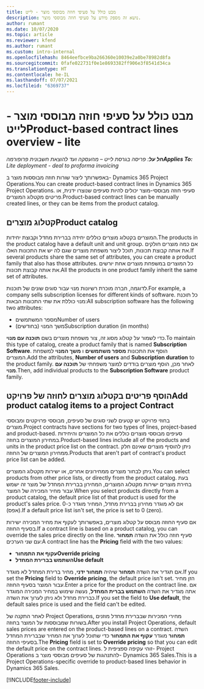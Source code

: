 ```yaml
---
title: מבט כולל על סעיפי חוזה מבוססי מוצר - לייט
description: נושא זה מספק מידע על סעיפי חוזה מבוססי מוצר.
author: rumant
ms.date: 10/07/2020
ms.topic: article
ms.reviewer: kfend
ms.author: rumant
ms.custom: intro-internal
ms.openlocfilehash: 8464eefbce9ba266360e10039e2a0be78982d8fa
ms.sourcegitcommit: 0fafe022731f0e1e8693382ff906e3f8541d34ca
ms.translationtype: HT
ms.contentlocale: he-IL
ms.lasthandoff: 07/07/2021
ms.locfileid: "6369737"
---
```

# <a name="product-based-contract-lines-overview---lite"></a><span data-ttu-id="510c6-103">מבט כולל על סעיפי חוזה מבוססי מוצר - לייט</span><span class="sxs-lookup"><span data-stu-id="510c6-103">Product-based contract lines overview - lite</span></span>

<span data-ttu-id="510c6-104">_**חל על**: פריסה בגרסת לייט – מהעסקה ועד להוצאת חשבונית פרופורמה_</span><span class="sxs-lookup"><span data-stu-id="510c6-104">_**Applies To:** Lite deployment - deal to proforma invoicing_</span></span>

<span data-ttu-id="510c6-105">באפשרותך ליצור שורות חוזה מבוססות מוצר ב- Dynamics 365 Project Operations.</span><span class="sxs-lookup"><span data-stu-id="510c6-105">You can create product-based contract lines in Dynamics 365 Project Operations.</span></span> <span data-ttu-id="510c6-106">סעיפי חוזה מבוססי-מוצר יכולים להיות סעיפים שנוצרו ידנית, או פריטים מקטלוג המוצרים.</span><span class="sxs-lookup"><span data-stu-id="510c6-106">Product-based contract lines can be manually created lines, or they can be items from the product catalog.</span></span>

## <a name="product-catalog"></a><span data-ttu-id="510c6-107">קטלוג מוצרים</span><span class="sxs-lookup"><span data-stu-id="510c6-107">Product catalog</span></span>

<span data-ttu-id="510c6-108">המוצרים בקטלוג מוצרים כוללים יחידה בברירת מחדל וקבוצת יחידות.</span><span class="sxs-lookup"><span data-stu-id="510c6-108">The products in the product catalog have a default unit and unit group.</span></span> <span data-ttu-id="510c6-109">אם כמה מוצרים חולקים את אותה קבוצת תכונות, תוכל ליצור משפחת מוצרים שגם לה יש את התכונות האלו.</span><span class="sxs-lookup"><span data-stu-id="510c6-109">If several products share the same set of attributes, you can create a product family that also has those attributes.</span></span> <span data-ttu-id="510c6-110">כל המוצרים במשפחת מוצרים אחת יורשים את אותה קבוצת תכונות.</span><span class="sxs-lookup"><span data-stu-id="510c6-110">All the products in one product family inherit the same set of attributes.</span></span>

<span data-ttu-id="510c6-111">לדוגמה, חברה מוכרת רשיונות מנוי עבור סוגים שונים של תוכנות.</span><span class="sxs-lookup"><span data-stu-id="510c6-111">For example, a company sells subscription licenses for different kinds of software.</span></span> <span data-ttu-id="510c6-112">כל תוכנת מנוי כוללת את שתי התכונות הבאות:</span><span class="sxs-lookup"><span data-stu-id="510c6-112">All subscription software has the following two attributes:</span></span>

- <span data-ttu-id="510c6-113">מספר המשתמשים</span><span class="sxs-lookup"><span data-stu-id="510c6-113">Number of users</span></span>
- <span data-ttu-id="510c6-114">משך המנוי (בחודשים)</span><span class="sxs-lookup"><span data-stu-id="510c6-114">Subscription duration (in months)</span></span>

<span data-ttu-id="510c6-115">כדי לשמור על קטלוג מסוג זה, צור משפחת מוצרים בשם **תוכנה עם מנוי**.</span><span class="sxs-lookup"><span data-stu-id="510c6-115">To maintain this type of catalog, create a product family that is named **Subscription Software**.</span></span> <span data-ttu-id="510c6-116">הוסף את התכונות **מספר משתמשים** ו **משך המנוי** למשפחת המוצרים.</span><span class="sxs-lookup"><span data-stu-id="510c6-116">Add the attributes, **Number of users** and **Subscription duration** to the product family.</span></span> <span data-ttu-id="510c6-117">לאחר מכן, הוסף מוצרים בודדים למוצר משפחתי של **תוכנה עם מנוי**.</span><span class="sxs-lookup"><span data-stu-id="510c6-117">Then, add individual products to the **Subscription Software** product family.</span></span>

## <a name="add-product-catalog-items-to-a-project-contract"></a><span data-ttu-id="510c6-118">הוסף פריטים בקטלוג מוצרים לחוזה של פרויקט</span><span class="sxs-lookup"><span data-stu-id="510c6-118">Add product catalog items to a project Contract</span></span>

<span data-ttu-id="510c6-119">בחוזי פרויקט יש קטעים לשני סוגים של סעיפים, מבוססי פרויקטים ומבוססי מוצרים.</span><span class="sxs-lookup"><span data-stu-id="510c6-119">Project contracts have sections for two types of lines, project-based and product-based.</span></span> <span data-ttu-id="510c6-120">סעיפים מבוססי מוצרים כוללים את כל המוצרים והיחידות במחירון המוצרים בחוזה.</span><span class="sxs-lookup"><span data-stu-id="510c6-120">Product-based lines include all of the products and units in the product price list on the contract.</span></span> <span data-ttu-id="510c6-121">ניתן להוסיף מוצרים שאינם חלק ממחירון המוצרים של החוזה.</span><span class="sxs-lookup"><span data-stu-id="510c6-121">Products that aren't part of contract's product price list can be added.</span></span>

<span data-ttu-id="510c6-122">ניתן לבחור מוצרים ממחירונים אחרים, או ישירות מקטלוג המוצרים.</span><span class="sxs-lookup"><span data-stu-id="510c6-122">You can select products from other price lists, or directly from the product catalog.</span></span> <span data-ttu-id="510c6-123">בעת בחירת מוצרים ישירות מקטלוג המוצרים, המחירון בברירת המחדל של מוצר זה ישמש עבור מחיר המכירה של המוצר.</span><span class="sxs-lookup"><span data-stu-id="510c6-123">When you select products directly from a product catalog, the default price list of that product is used for the product's sales price.</span></span> <span data-ttu-id="510c6-124">אם לא מוגדר מחירון בברירת מחדל, המחיר מוגדר כ-0 (אפס).</span><span class="sxs-lookup"><span data-stu-id="510c6-124">If a default price list isn't set, the price is set to 0 (zero).</span></span>

<span data-ttu-id="510c6-125">אם סעיף החוזה מבוסס על קטלוג מוצרים, באפשרותך לעקוף את מחיר המכירה ישירות בסעיף החוזה.</span><span class="sxs-lookup"><span data-stu-id="510c6-125">If a contract line is based on a product catalog, you can override the sales price directly on the line.</span></span> <span data-ttu-id="510c6-126">סעיף חוזה כולל את השדה **תמחור** עם שני הערכים:</span><span class="sxs-lookup"><span data-stu-id="510c6-126">A contract line has the **Pricing** field with the two values:</span></span>

- <span data-ttu-id="510c6-127">**עקוף את התמחור**</span><span class="sxs-lookup"><span data-stu-id="510c6-127">**Override pricing**</span></span>
- <span data-ttu-id="510c6-128">**השתמש בברירת המחדל**</span><span class="sxs-lookup"><span data-stu-id="510c6-128">**Use default**</span></span>

<span data-ttu-id="510c6-129">אם תגדיר את השדה **תמחור** שיהיה **תמחור ידני**, מחיר ברירת המחדל לא מוגדר.</span><span class="sxs-lookup"><span data-stu-id="510c6-129">If you set the **Pricing** field to **Override pricing**, the default price isn't set.</span></span> <span data-ttu-id="510c6-130">הזן מחיר עבור המוצר בסעיף החוזה.</span><span class="sxs-lookup"><span data-stu-id="510c6-130">Enter a price for the product on the contract line.</span></span> <span data-ttu-id="510c6-131">אם אתה מגדיר את השדה **השתמש בברית המחדל**, נעשה שימוש במחיר המכירה המוגדר כברירת מחדל ולא ניתן לערוך את השדה.</span><span class="sxs-lookup"><span data-stu-id="510c6-131">If you set the field to **Use default**, the default sales price is used and the field can't be edited.</span></span>

<span data-ttu-id="510c6-132">לאחר התקנה של Project Operations, מחירי המכירות שבברירת מחדל מוזנים בשורות שמבוססות על המוצר בחוזה.</span><span class="sxs-lookup"><span data-stu-id="510c6-132">After you install Project Operations, default sales prices are entered on the product-based lines on a contract.</span></span> <span data-ttu-id="510c6-133">השדה **תמחור** מוגדר **עקוף את התמחור** כדי שתוכל לערוך את המחיר שבברירת המחדל בסעיפי החוזה.</span><span class="sxs-lookup"><span data-stu-id="510c6-133">The **Pricing** field is set to **Override pricing** so that you can edit the default price on the contract lines.</span></span> <span data-ttu-id="510c6-134">זוהי עקיפה ספציפית ל- Project Operations להתנהגות של סעיפים מבוססי מוצר ב- Dynamics 365 Sales.</span><span class="sxs-lookup"><span data-stu-id="510c6-134">This is a Project Operations-specific override to product-based lines behavior in Dynamics 365 Sales.</span></span>


[!INCLUDE[footer-include](../../includes/footer-banner.md)]